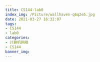 ```yaml
---
title: CS144-lab0
index_img: /Picture/wallhaven-q6q2e5.jpg
date: 2021-03-27 16:32:07
tags:
- CS144 
- lab0
categories:
- 计算机网络
- CS144 
banner_img:
---
```

